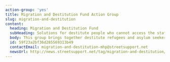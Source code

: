 ```yaml
---
action-group: 'yes'
title: Migration and Destitution Fund Action Group
slug: migration-and-destitution
content:
  heading: Migration and Destitution Fund
  subHeading: Solutions for destitute people who cannot access the state safety net.
  body: This group brings together destitute refugees and asylum seekers who are currently homeless, and frontline organisations who support them. There is an initial focus on providing relief for people who are currently destitute, whilst also supporting campaigns for longer term change. The group includes members from Boaz Trust, Mustard Tree, City of Sanctuary, Asylum Matters and others. The co-chairs are Andy Muzondiwa and Mark Rainey.
  id: 59f23a2bf36d285569313b49
  contactEmail: migration-and-destitution-mhp@streetsupport.net
  newsUrl: http://news.streetsupport.net/tag/migration-and-destitution/
---
```


